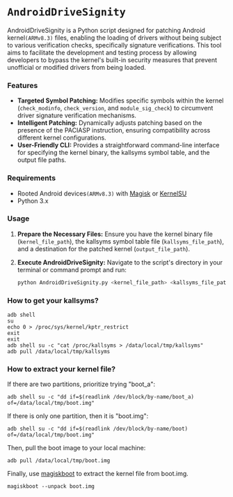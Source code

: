 # `AndroidDriveSignity`

AndroidDriveSignity is a Python script designed for patching Android kernel``(ARMv8.3)`` files, enabling the loading of drivers without being subject to various verification checks, specifically signature verifications. This tool aims to facilitate the development and testing process by allowing developers to bypass the kernel's built-in security measures that prevent unofficial or modified drivers from being loaded.

### Features

- **Targeted Symbol Patching:** Modifies specific symbols within the kernel (`check_modinfo`, `check_version`, and `module_sig_check`) to circumvent driver signature verification mechanisms.
- **Intelligent Patching:** Dynamically adjusts patching based on the presence of the PACIASP instruction, ensuring compatibility across different kernel configurations.
- **User-Friendly CLI:** Provides a straightforward command-line interface for specifying the kernel binary, the kallsyms symbol table, and the output file paths.

### Requirements

- Rooted Android devices``(ARMv8.3)`` with [Magisk](https://github.com/topjohnwu/Magisk) or [KernelSU](https://github.com/tiann/KernelSU)
- Python 3.x

### Usage

1. **Prepare the Necessary Files:** Ensure you have the kernel binary file (`kernel_file_path`), the kallsyms symbol table file (`kallsyms_file_path`), and a destination for the patched kernel (`output_file_path`).

2. **Execute AndroidDriveSignity:** Navigate to the script's directory in your terminal or command prompt and run:

   ```bash
   python AndroidDriveSignity.py <kernel_file_path> <kallsyms_file_path> <output_file_path>

### How to get your kallsyms?
```
adb shell
su
echo 0 > /proc/sys/kernel/kptr_restrict
exit
exit
adb shell su -c "cat /proc/kallsyms > /data/local/tmp/kallsyms"
adb pull /data/local/tmp/kallsyms
```

### How to extract your kernel file?
If there are two partitions, prioritize trying "boot_a":
```
adb shell su -c "dd if=$(readlink /dev/block/by-name/boot_a) of=/data/local/tmp/boot.img"
```
If there is only one partition, then it is "boot.img":
```
adb shell su -c "dd if=$(readlink /dev/block/by-name/boot) of=/data/local/tmp/boot.img"
```
Then, pull the boot image to your local machine:
```
adb pull /data/local/tmp/boot.img
```

Finally, use [magiskboot](https://github.com/svoboda18/magiskboot/releases) to extract the kernel file from boot.img.
```
magiskboot --unpack boot.img
```

